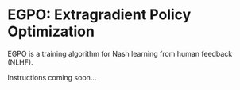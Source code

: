 # EGPO: Extragradient Policy Optimization
EGPO is a training algorithm for Nash learning from human feedback (NLHF).


Instructions coming soon...

